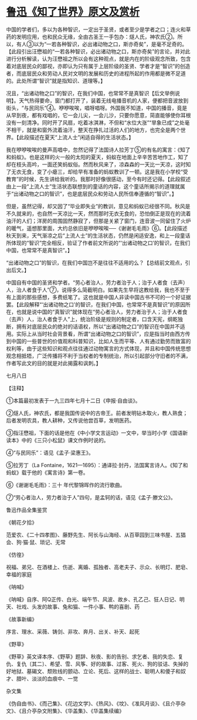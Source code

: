 # [鲁迅《知了世界》原文及赏析](https://www.vrrw.net/wx/8462.html)

中国的学者们，多以为各种智识，一定出于圣贤，或者至少是学者之口；连火和草药的发明应用，也和民众无缘，全由古圣王一手包办：燧人氏，神农氏②。所以，有人③以为“一若各种智识，必出诸动物之口，斯亦奇矣”，是毫不足奇的。【此段引出汪懋祖的“一若各种智识，必出诸动物之口，斯亦奇矣”的言论，并对此进行分析解读，认为汪懋祖之所以会有这种观点，就是内在的阶级观念所致，包含着对底层民众的鄙视，亦即认为只有属于上层阶级的圣贤、学者才是“智识”的创造者，而底层民众和劳动人民对文明的发展和历史的进程所起的作用都是微不足道的。此处所谓“智识”就是指知识、道理等。】



况且，“出诸动物之口”的智识，在我们中国，也常常不是真智识【后文举例说明】。天气热得要命，窗门都打开了，装着无线电播音机的人家，便都把音波放到街头，“与民同乐”④。咿咿唉唉，唱呀唱呀。外国我不知道，中国的播音，竟是从早到夜，都有戏唱的，它一会儿尖，一会儿沙，只要你愿意，简直能够使你耳根没有一刻清净。同时开了风扇，吃着冰淇淋，不但和“水位大涨”“旱象已成”之处毫不相干，就是和窗外流着油汗，整天在挣扎过活的人们的地方，也完全是两个世界。【此段描述在夏天“上流人士”闲适自得的生活状态。】

我在咿咿唉唉的曼声高唱中，忽然记得了法国诗人拉芳丁⑤的有名的寓言：《知了和蚂蚁》。也是这样的火一般的太阳的夏天，蚂蚁在地面上辛辛苦苦地作工，知了却在枝头高吟，一面还笑蚂蚁俗。然而秋风来了，凉森森的一天比一天凉，这时知了无衣无食，变了小瘪三，却给早有准备的蚂蚁教训了一顿。这是我在小学校“受教育”的时候，先生讲给我听的。我那时好像很感动，至今有时还记得。【此段叙述由上一段“上流人士”生活状态联想到的童话的内容，这个童话所揭示的道理就属于“出诸动物之口的智识”，也是底层民众和劳动人民所信奉遵循的“智识”。】

但是，虽然记得，却又因了“毕业即失业”的教训，意见和蚂蚁已经很不同。秋风是不久就来的，也自然一天凉比一天，然而那时无衣无食的，恐怕倒正是现在的流着油汗的人们；洋房的周围固然静寂了，但那是关紧了窗门，连音波一同留住了火炉的暖气，遥想那里面，大约总依旧是咿咿唉唉──《谢谢毛毛雨》⑥。【此段描述秋天到来，天气渐凉之后“上流人士”的生活状态，仍然是闲适安逸，和上一段童话所体现的“智识”完全相反，验证了作者前文所说的“‘出诸动物之口’的智识，在我们中国，也常常不是真智识”。】

“出诸动物之口”的智识，在我们中国岂不是往往不适用的么？【总结前文观点，引出后文。】

中国自有中国的圣贤和学者。“劳心者治人，劳力者治于人；治于人者食（去声）人，治人者食于人”⑦，说得多么简截明白。如果先生早将这教给我，我也不至于有上面的那些感想，多费纸笔了。这也就是中国人非读中国古书不可的一个好证据罢。【此段解释“‘出诸动物之口’的智识，在我们中国，也常常不是真智识”的原因所在，也就是说中国的“真智识”就体现在“劳心者治人，劳力者治于人；治于人者食（去声）人，治人者食于人”上，统治阶级是规则的制定者，口含天宪，纲乾独断，拥有对底层民众的绝对的话语权，所以“出诸动物之口”的智识在中国并不适用。实际上从当时社会背景看，所谓“出诸动物之口的智识”，应是指当时由西方传到中国的一些普世的价值观和科普知识，比如人生而平等、人有通过勤劳而致富的权利等，由于这些知识和观点往往通过动物寓言的方式体现，并且和中国传统思想观念相抵牾，广泛传播将不利于当权者的专制统治，所以引起部分守旧者的不满，作者写此文的目的就是对此揭露和讽刺。】

七月八日





【注释】

①本篇最初发表于一九三四年七月十二日《申报·自由谈》。

②燧人氏，神农氏，都是我国传说中的古帝王。前者发明钻木取火，教人熟食；后者发明农具，教人耕种，又传说他尝百草，发明医药。

③指汪懋祖，下面的话是他在《中小学文言运动》一文中，举当时小学《国语新读本》中的《三只小松鼠》课文作例时说的。

④“与民同乐”：语见《孟子·梁惠王》。

⑤拉芳丁（La Fontaine，1621—1695）：通译拉·封丹，法国寓言诗人。《知了和蚂蚁》载于他的《寓言诗》第一卷。

⑥《谢谢毛毛雨》：三十 年代黎锦晖作的流行歌曲。

⑦“劳心者治人，劳力者治于人”四句，是孟轲的话，语见《孟子·滕文公》。

鲁迅作品全集鉴赏

《朝花夕拾》

范爱农、《二十四孝图》、藤野先生、阿长与山海经、从百草园到三味书屋、五猖会、狗·猫·鼠、琐记、无常

《仿徨》

祝福、弟兄、在酒楼上、伤逝、离婚、孤独者、高老夫子、示众、长明灯、肥皂、幸福的家庭

《呐喊》

《呐喊》自序、阿Q正传、白光、端午节、风波、故乡、孔乙己、狂人日记、明天、社戏、头发的故事、兔和猫、一件小事、鸭的喜剧、药

《故事新编》

序言、理水、采薇、铸剑、非攻、奔月、出关、补天、起死

《野草》

《野草》英文译本序、《野草》题辞、秋夜、影的告别、求乞者、我的失恋、复仇、复仇〔其二〕、希望、雪、风筝、好的故事、过客、死火、狗的驳诘、失掉的好地狱、墓碣文、颓败线的颤动、立论、死后、这样的战士、聪明人和傻子和奴才、腊叶、淡淡的血痕中、一觉

杂文集

《伪自由书》、《而己集》、《花边文学》、《热风》、《坟》、《准风月谈》、《且介亭杂文》、《且介亭杂文附集》、《华盖集》、《华盖集续编》

